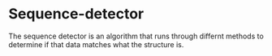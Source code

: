 # Sequence-detector
The sequence detector is an algorithm that runs through differnt methods to determine if that data matches 
what the structure is.
